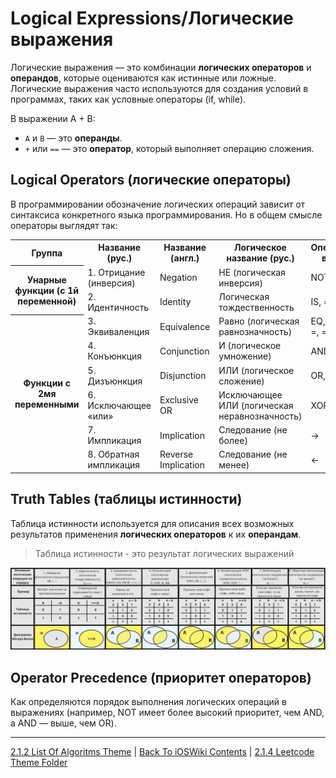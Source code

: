 # Logical Expressions/Логические выражения

Логические выражения — это комбинации **логических операторов** и **операндов**, которые оцениваются как истинные или ложные. 
Логические выражения часто используются для создания условий в программах, таких как условные операторы (if, while).

В выражении A + B:

* `A` и `B`     — это **операнды**.
* `+` или `==`  — это **оператор**, который выполняет операцию сложения.

## Logical Operators (логические операторы)

В программировании обозначение логических операций зависит от синтаксиса конкретного языка программирования. Но в общем смысле операторы выглядят так:

<table>
  <tr>
    <th>Группа</th>
    <th>Название (рус.)</th>
    <th>Название (англ.)</th>
    <th>Логическое название (рус.)</th>
    <th>Операторы в коде</th>
    <th>Математический символ</th>
  </tr>
  <tr>
    <th rowspan="2">Унарные функции (с 1й переменной)</th>
    <td>1. Отрицание (инверсия)</td>
    <td>Negation</td>
    <td>НЕ (логическая инверсия)</td>
    <td>NOT, !</td>
    <td>¬a</td>
  </tr>
  <tr>
    <td>2. Идентичность</td>
    <td>Identity</td>
    <td>Логическая тождественность</td>
    <td>IS, ===</td>
    <td>a ≡ b</td>
  </tr>
  <tr>
    <th rowspan="6">Функции с 2мя переменными</th>
    <td>3. Эквиваленция</td>
    <td>Equivalence</td>
    <td>Равно (логическая равнозначность)</td>
    <td>EQ, XNOR, =, ==</td>
    <td>a ⇔ b</td>
  </tr>
  <tr>
    <td>4. Конъюнкция</td>
    <td>Conjunction</td>
    <td>И (логическое умножение)</td>
    <td>AND, &, &&</td>
    <td>a ∧ b</td>
  </tr>
  <tr>
    <td>5. Дизъюнкция</td>
    <td>Disjunction</td>
    <td>ИЛИ (логическое сложение)</td>
    <td>OR, |, ||</td>
    <td>a ∨ b</td>
  </tr>
  <tr>
    <td>6. Исключающее «или»</td>
    <td>Exclusive OR</td>
    <td>Исключающее ИЛИ (логическая неравнозначность)</td>
    <td>XOR, ^, ~</td>
    <td>a ⊕ b</td>
  </tr>
  <tr>
    <td>7. Импликация</td>
    <td>Implication</td>
    <td>Следование (не более)</td>
    <td>-></td>
    <td>a → b</td>
  </tr>
  <tr>
    <td>8. Обратная импликация</td>
    <td>Reverse Implication</td>
    <td>Следование (не менее)</td>
    <td><-</td>
    <td>b ← a</td>
  </tr>
</table>

## Truth Tables (таблицы истинности)

Таблица истинности используется для описания всех возможных результатов применения **логических операторов** к их **операндам**.

> Таблица истинности - это результат логических выражений

![](https://github.com/eldaroid/pictures/blob/master/iOSWiki/ComputerScience/LogicalExpressions.png?raw=true)


## Operator Precedence (приоритет операторов)

Как определяются порядок выполнения логических операций в выражениях (например, NOT имеет более высокий приоритет, чем AND, а AND — выше, чем OR).

---

[2.1.2 List Of Algoritms Theme](./2.1.2%20ListOfAlgoritms.md) | [Back To iOSWiki Contents](https://github.com/eldaroid/iOSWiki) |  [2.1.4 Leetcode Theme Folder](./2.1.4%20Leetcode/)